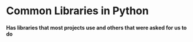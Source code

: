 # Common Libraries in Python
#### Has libraries that most projects use and others that were asked for us to do
